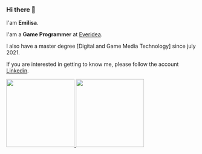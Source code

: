 ### Hi there 👋

I'am **Emilisa**.

I'am a **Game Programmer** at [Everidea](https://everidea.id/).

I also have a master degree [Digital and Game Media Technology] since july 2021.

If you are interested in getting to know me, please follow the account [Linkedin](https://www.linkedin.com/in/emilisa707/).

<p align="left">
<a href="https://github.com/emilisa707">
  <img height="180em" src="https://github-readme-stats-eight-theta.vercel.app/api?username=emilisa707&show_icons=true&theme=algolia&include_all_commits=true&count_private=true"/>
  <img height="180em" src="https://github-readme-stats-eight-theta.vercel.app/api/top-langs/?username=emilisa707&layout=compact&langs_count=8&theme=algolia"/>
</a>
</p>
<!--
**emilisa707/emilisa707** is a ✨ _special_ ✨ repository because its `README.md` (this file) appears on your GitHub profile.

Here are some ideas to get you started:

- 🔭 I’m currently working on ...
- 🌱 I’m currently learning ...
- 👯 I’m looking to collaborate on ...
- 🤔 I’m looking for help with ...
- 💬 Ask me about ...
- 📫 How to reach me: ...
- 😄 Pronouns: ...
- ⚡ Fun fact: ...
-->
